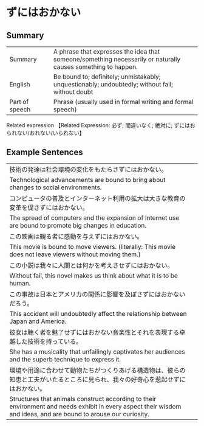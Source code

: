 # ずにはおかない

## Summary

<table><tr>   <td>Summary<td>   <td>A phrase that expresses the idea that someone/something necessarily or naturally causes something to happen.</td><tr><tr>   <td>English<td>   <td>Be bound to; definitely; unmistakably; unquestionably; undoubtedly; without fail; without doubt</td><tr><tr>   <td>Part of speech<td>   <td>Phrase (usually used in formal writing and formal speech)</td><tr></table><tr>   <td>Related expression<td>   <td>【Related Expression: 必ず; 間違いなく; 絶対に; ずにはおられない/おれない/いられない】</td><tr></table></table>

## Example Sentences

<table><tr><td>技術の発達は社会環境の変化をもたらさずにはおかない。<td><tr><tr><td>Technological advancements are bound to bring about changes to social environments.<td><tr><tr><td>コンピュータの普及とインターネット利用の拡大は大きな教育の変革を促さずにはおかない。<td><tr><tr><td>The spread of computers and the expansion of Internet use are bound to promote big changes in education.<td><tr><tr><td>この映画は観る者に感動を与えずにはおかない。<td><tr><tr><td>This movie is bound to move viewers. (literally: This movie does not leave viewers without moving them.)<td><tr><tr><td>この小説は我々に人間とは何かを考えさせずにはおかない。<td><tr><tr><td>Without fail, this novel makes us think about what it is to be human.<td><tr><tr><td>この事故は日本とアメリカの関係に影響を及ぼさずにはおかないだろう。<td><tr><tr><td>This accident will undoubtedly affect the relationship between Japan and America.<td><tr><tr><td>彼女は聴く者を魅了せずにはおかない音楽性とそれを表現する卓越した技術を持っている。<td><tr><tr><td>She has a musicality that unfailingly captivates her audiences and the superb technique to express it.<td><tr><tr><td>環境や用途に合わせて動物たちがつくりあげる構造物は、彼らの知恵と工夫がいたるところに見られ、我々の好奇心を惹起せずにはおかない。<td><tr><tr><td>Structures that animals construct according to their environment and needs exhibit in every aspect their wisdom and ideas, and are bound to arouse our curiosity.<td><tr></table>

